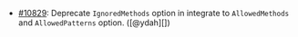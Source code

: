 * [#10829](https://github.com/rubocop/rubocop/pull/10829): Deprecate `IgnoredMethods` option in integrate to `AllowedMethods` and `AllowedPatterns` option. ([@ydah][])
